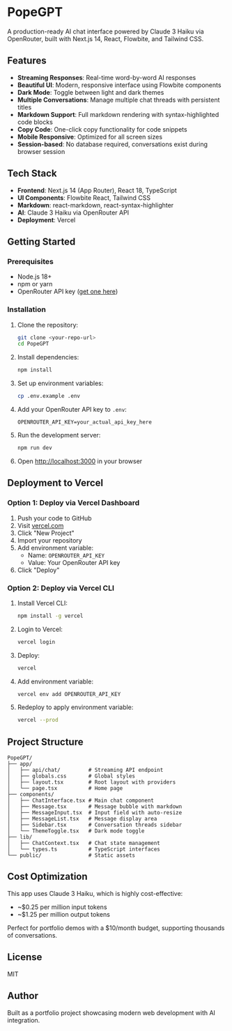 # PopeGPT

A production-ready AI chat interface powered by Claude 3 Haiku via OpenRouter, built with Next.js 14, React, Flowbite, and Tailwind CSS.

## Features

- **Streaming Responses**: Real-time word-by-word AI responses
- **Beautiful UI**: Modern, responsive interface using Flowbite components
- **Dark Mode**: Toggle between light and dark themes
- **Multiple Conversations**: Manage multiple chat threads with persistent titles
- **Markdown Support**: Full markdown rendering with syntax-highlighted code blocks
- **Copy Code**: One-click copy functionality for code snippets
- **Mobile Responsive**: Optimized for all screen sizes
- **Session-based**: No database required, conversations exist during browser session

## Tech Stack

- **Frontend**: Next.js 14 (App Router), React 18, TypeScript
- **UI Components**: Flowbite React, Tailwind CSS
- **Markdown**: react-markdown, react-syntax-highlighter
- **AI**: Claude 3 Haiku via OpenRouter API
- **Deployment**: Vercel

## Getting Started

### Prerequisites

- Node.js 18+
- npm or yarn
- OpenRouter API key ([get one here](https://openrouter.ai))

### Installation

1. Clone the repository:
   ```bash
   git clone <your-repo-url>
   cd PopeGPT
   ```

2. Install dependencies:
   ```bash
   npm install
   ```

3. Set up environment variables:
   ```bash
   cp .env.example .env
   ```

4. Add your OpenRouter API key to `.env`:
   ```
   OPENROUTER_API_KEY=your_actual_api_key_here
   ```

5. Run the development server:
   ```bash
   npm run dev
   ```

6. Open [http://localhost:3000](http://localhost:3000) in your browser

## Deployment to Vercel

### Option 1: Deploy via Vercel Dashboard

1. Push your code to GitHub
2. Visit [vercel.com](https://vercel.com)
3. Click "New Project"
4. Import your repository
5. Add environment variable:
   - Name: `OPENROUTER_API_KEY`
   - Value: Your OpenRouter API key
6. Click "Deploy"

### Option 2: Deploy via Vercel CLI

1. Install Vercel CLI:
   ```bash
   npm install -g vercel
   ```

2. Login to Vercel:
   ```bash
   vercel login
   ```

3. Deploy:
   ```bash
   vercel
   ```

4. Add environment variable:
   ```bash
   vercel env add OPENROUTER_API_KEY
   ```

5. Redeploy to apply environment variable:
   ```bash
   vercel --prod
   ```

## Project Structure

```
PopeGPT/
├── app/
│   ├── api/chat/         # Streaming API endpoint
│   ├── globals.css       # Global styles
│   ├── layout.tsx        # Root layout with providers
│   └── page.tsx          # Home page
├── components/
│   ├── ChatInterface.tsx # Main chat component
│   ├── Message.tsx       # Message bubble with markdown
│   ├── MessageInput.tsx  # Input field with auto-resize
│   ├── MessageList.tsx   # Message display area
│   ├── Sidebar.tsx       # Conversation threads sidebar
│   └── ThemeToggle.tsx   # Dark mode toggle
├── lib/
│   ├── ChatContext.tsx   # Chat state management
│   └── types.ts          # TypeScript interfaces
└── public/               # Static assets
```

## Cost Optimization

This app uses Claude 3 Haiku, which is highly cost-effective:
- ~$0.25 per million input tokens
- ~$1.25 per million output tokens

Perfect for portfolio demos with a $10/month budget, supporting thousands of conversations.

## License

MIT

## Author

Built as a portfolio project showcasing modern web development with AI integration.
